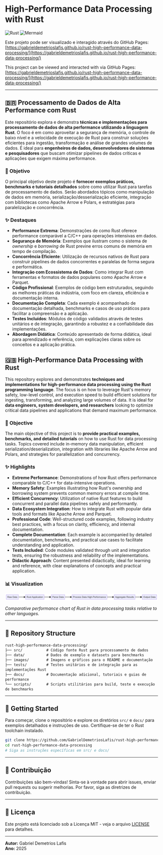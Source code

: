 # High-Performance Data Processing with Rust

![Rust](https://img.shields.io/badge/Rust-000000?style=for-the-badge&logo=rust&logoColor=white)
![Mermaid](https://img.shields.io/badge/Diagrams-Mermaid-orange?style=for-the-badge&logo=mermaid)

Este projeto pode ser visualizado e interagido através do GitHub Pages: [https://gabrieldemetrioslafis.github.io/rust-high-performance-data-processing/](https://gabrieldemetrioslafis.github.io/rust-high-performance-data-processing/)

This project can be viewed and interacted with via GitHub Pages: [https://gabrieldemetrioslafis.github.io/rust-high-performance-data-processing/](https://gabrieldemetrioslafis.github.io/rust-high-performance-data-processing/)

---

## 🇧🇷 Processamento de Dados de Alta Performance com Rust

Este repositório explora e demonstra **técnicas e implementações para processamento de dados de alta performance utilizando a linguagem Rust**. O foco é em como aproveitar a segurança de memória, o controle de baixo nível e a velocidade de execução de Rust para construir soluções eficientes para ingestão, transformação e análise de grandes volumes de dados. É ideal para **engenheiros de dados, desenvolvedores de sistemas e pesquisadores** que buscam otimizar pipelines de dados críticas e aplicações que exigem máxima performance.

### 🎯 Objetivo

O principal objetivo deste projeto é **fornecer exemplos práticos, benchmarks e tutoriais detalhados** sobre como utilizar Rust para tarefas de processamento de dados. Serão abordados tópicos como manipulação de dados em memória, serialização/desserialização eficiente, integração com bibliotecas como Apache Arrow e Polars, e estratégias para paralelização e concorrência.

### ✨ Destaques

- **Performance Extrema**: Demonstrações de como Rust oferece performance comparável a C/C++ para operações intensivas em dados.
- **Segurança de Memória**: Exemplos que ilustram como o sistema de *ownership* e *borrowing* de Rust previne erros comuns de memória em tempo de compilação.
- **Concorrência Eficiente**: Utilização de recursos nativos de Rust para construir pipelines de dados concorrentes e paralelas de forma segura e performática.
- **Integração com Ecossistema de Dados**: Como integrar Rust com ferramentas e formatos de dados populares como Apache Arrow e Parquet.
- **Código Profissional**: Exemplos de código bem estruturados, seguindo as melhores práticas da indústria, com foco em clareza, eficiência e documentação interna.
- **Documentação Completa**: Cada exemplo é acompanhado de documentação detalhada, benchmarks e casos de uso práticos para facilitar a compreensão e a aplicação.
- **Testes Incluídos**: Módulos de código validados através de testes unitários e de integração, garantindo a robustez e a confiabilidade das implementações.
- **Abordagem Didática**: Conteúdo apresentado de forma didática, ideal para aprendizado e referência, com explicações claras sobre os conceitos e a aplicação prática.



## 🇬🇧 High-Performance Data Processing with Rust

This repository explores and demonstrates **techniques and implementations for high-performance data processing using the Rust programming language**. The focus is on how to leverage Rust's memory safety, low-level control, and execution speed to build efficient solutions for ingesting, transforming, and analyzing large volumes of data. It is ideal for **data engineers, system developers, and researchers** looking to optimize critical data pipelines and applications that demand maximum performance.

### 🎯 Objective

The main objective of this project is to **provide practical examples, benchmarks, and detailed tutorials** on how to use Rust for data processing tasks. Topics covered include in-memory data manipulation, efficient serialization/deserialization, integration with libraries like Apache Arrow and Polars, and strategies for parallelization and concurrency.

### ✨ Highlights

- **Extreme Performance**: Demonstrations of how Rust offers performance comparable to C/C++ for data-intensive operations.
- **Memory Safety**: Examples illustrating how Rust's ownership and borrowing system prevents common memory errors at compile time.
- **Efficient Concurrency**: Utilization of native Rust features to build concurrent and parallel data pipelines safely and performantly.
- **Data Ecosystem Integration**: How to integrate Rust with popular data tools and formats like Apache Arrow and Parquet.
- **Professional Code**: Well-structured code examples, following industry best practices, with a focus on clarity, efficiency, and internal documentation.
- **Complete Documentation**: Each example is accompanied by detailed documentation, benchmarks, and practical use cases to facilitate understanding and application.
- **Tests Included**: Code modules validated through unit and integration tests, ensuring the robustness and reliability of the implementations.
- **Didactic Approach**: Content presented didactically, ideal for learning and reference, with clear explanations of concepts and practical application.

### 📊 Visualization

![Rust Data Processing Performance](images/rust_high_performance_data_processing.png)

*Comparative performance chart of Rust in data processing tasks relative to other languages.*

---

## 📁 Repository Structure

```
rust-high-performance-data-processing/
├── src/           # Código fonte Rust para processamento de dados
├── data/          # Dados de exemplo e datasets para benchmarks
├── images/        # Imagens e gráficos para o README e documentação
├── tests/         # Testes unitários e de integração para as implementações Rust
├── docs/          # Documentação adicional, tutoriais e guias de performance
└── scripts/       # Scripts utilitários para build, teste e execução de benchmarks
```

---

## 🚀 Getting Started

Para começar, clone o repositório e explore os diretórios `src/` e `docs/` para exemplos detalhados e instruções de uso. Certifique-se de ter o Rust toolchain instalado.

```bash
git clone https://github.com/GabrielDemetriosLafis/rust-high-performance-data-processing.git
cd rust-high-performance-data-processing
# Siga as instruções específicas em src/ e docs/
```

---

## 🤝 Contribuição

Contribuições são bem-vindas! Sinta-se à vontade para abrir issues, enviar pull requests ou sugerir melhorias. Por favor, siga as diretrizes de contribuição.

---

## 📝 Licença

Este projeto está licenciado sob a Licença MIT - veja o arquivo [LICENSE](LICENSE) para detalhes.

---

**Autor:** Gabriel Demetrios Lafis  
**Ano:** 2025

